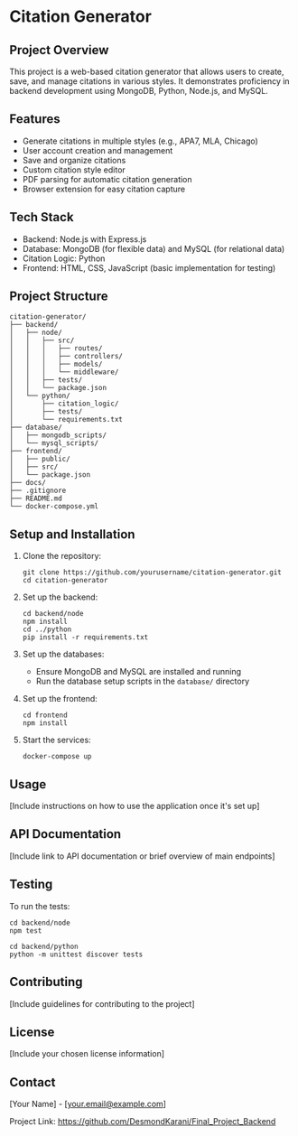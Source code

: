 # Citation Generator

## Project Overview

This project is a web-based citation generator that allows users to create, save, and manage citations in various styles. It demonstrates proficiency in backend development using MongoDB, Python, Node.js, and MySQL.

## Features

- Generate citations in multiple styles (e.g., APA7, MLA, Chicago)
- User account creation and management
- Save and organize citations
- Custom citation style editor
- PDF parsing for automatic citation generation
- Browser extension for easy citation capture

## Tech Stack

- Backend: Node.js with Express.js
- Database: MongoDB (for flexible data) and MySQL (for relational data)
- Citation Logic: Python
- Frontend: HTML, CSS, JavaScript (basic implementation for testing)

## Project Structure

```
citation-generator/
├── backend/
│   ├── node/
│   │   ├── src/
│   │   │   ├── routes/
│   │   │   ├── controllers/
│   │   │   ├── models/
│   │   │   └── middleware/
│   │   ├── tests/
│   │   └── package.json
│   └── python/
│       ├── citation_logic/
│       ├── tests/
│       └── requirements.txt
├── database/
│   ├── mongodb_scripts/
│   └── mysql_scripts/
├── frontend/
│   ├── public/
│   ├── src/
│   └── package.json
├── docs/
├── .gitignore
├── README.md
└── docker-compose.yml
```

## Setup and Installation

1. Clone the repository:
   ```
   git clone https://github.com/yourusername/citation-generator.git
   cd citation-generator
   ```

2. Set up the backend:
   ```
   cd backend/node
   npm install
   cd ../python
   pip install -r requirements.txt
   ```

3. Set up the databases:
   - Ensure MongoDB and MySQL are installed and running
   - Run the database setup scripts in the `database/` directory

4. Set up the frontend:
   ```
   cd frontend
   npm install
   ```

5. Start the services:
   ```
   docker-compose up
   ```

## Usage

[Include instructions on how to use the application once it's set up]

## API Documentation

[Include link to API documentation or brief overview of main endpoints]

## Testing

To run the tests:

```
cd backend/node
npm test

cd backend/python
python -m unittest discover tests
```

## Contributing

[Include guidelines for contributing to the project]

## License

[Include your chosen license information]

## Contact

[Your Name] - [your.email@example.com]

Project Link: https://github.com/DesmondKarani/Final_Project_Backend
```

